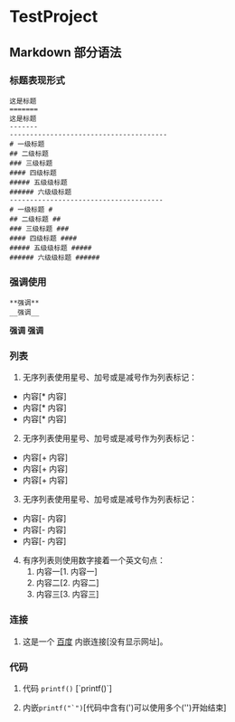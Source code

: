 # TestProject

## Markdown 部分语法 ##

### 标题表现形式 ###
    这是标题
    =======
    这是标题
    -------
    ---------------------------------------
    # 一级标题
    ## 二级标题
    ### 三级标题
    #### 四级标题
    ##### 五级级标题
    ###### 六级级标题
    --------------------------------------
    # 一级标题 #
    ## 二级标题 ##
    ### 三级标题 ###
    #### 四级标题 ####
    ##### 五级级标题 #####
    ###### 六级级标题 ######
    
### 强调使用 ###
    **强调**
    __强调__
**强调**
__强调__
    
### 列表 ###
1. 无序列表使用星号、加号或是减号作为列表标记：
  * 内容[* 内容]
  * 内容[* 内容]
  * 内容[* 内容]
    
2. 无序列表使用星号、加号或是减号作为列表标记：
  + 内容[+ 内容]
  + 内容[+ 内容]
  + 内容[+ 内容]
    
3. 无序列表使用星号、加号或是减号作为列表标记：
  - 内容[- 内容]
  - 内容[- 内容]
  - 内容[- 内容]
    
4. 有序列表则使用数字接着一个英文句点：
   1. 内容一[1. 内容一]
   2. 内容二[2. 内容二]
   3. 内容三[3. 内容三]
   
### 连接 ###
1. 这是一个 [百度](http://www.baidu.com/ "Title") 内嵌连接[没有显示网址]。

### 代码 ###
1. 代码 `printf()` [\`printf()\`]

2. 内嵌``printf("`")``[代码中含有(\')可以使用多个(\'')开始结束]